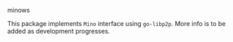minows

This package implements `Mino` interface using `go-libp2p`. More info is to be added as development progresses.